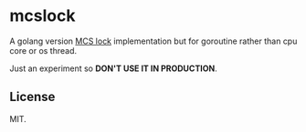 # mcslock

A golang version [MCS lock](https://lwn.net/Articles/590243/) implementation but for goroutine rather than cpu core or os thread.

Just an experiment so **DON'T USE IT IN PRODUCTION**.

## License

MIT.
